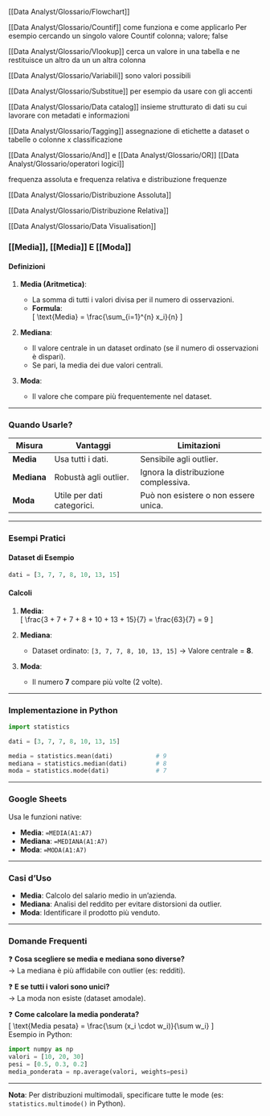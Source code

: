 
[[Data Analyst/Glossario/Flowchart]] 

[[Data Analyst/Glossario/Countif]] come funziona e come applicarlo
Per esempio cercando un singolo valore 
Countif colonna; valore; false

[[Data Analyst/Glossario/Vlookup]] cerca un valore in una tabella e ne restituisce un altro da un un altra colonna 

[[Data Analyst/Glossario/Variabili]] sono valori possibili 

[[Data Analyst/Glossario/Substitue]] per esempio da usare con gli accenti

[[Data Analyst/Glossario/Data catalog]] insieme strutturato di dati su cui lavorare con metadati e informazioni 

[[Data Analyst/Glossario/Tagging]] assegnazione di etichette a dataset o tabelle o colonne x classificazione 

[[Data Analyst/Glossario/And]] e [[Data Analyst/Glossario/OR]] [[Data Analyst/Glossario/operatori logici]]

frequenza assoluta e frequenza relativa e distribuzione frequenze 

[[Data Analyst/Glossario/Distribuzione Assoluta]]

[[Data Analyst/Glossario/Distribuzione Relativa]]

[[Data Analyst/Glossario/Data Visualisation]] 

### **[[Media]], [[Media]] E [[Moda]]**


#### **Definizioni**  
1. **Media (Aritmetica)**:  
   - La somma di tutti i valori divisa per il numero di osservazioni.  
   - **Formula**:  
     \[
    \text{Media} = \frac{\sum_{i=1}^{n} x_i}{n}
     \]  

2. **Mediana**:  
   - Il valore centrale in un dataset ordinato (se il numero di osservazioni è dispari).  
   - Se pari, la media dei due valori centrali.  

3. **Moda**:  
   - Il valore che compare più frequentemente nel dataset.  

---

### **Quando Usarle?**  
| **Misura** | **Vantaggi**                         | **Limitazioni**                     |  
|------------|--------------------------------------|-------------------------------------|  
| **Media**  | Usa tutti i dati.                    | Sensibile agli outlier.             |  
| **Mediana**| Robustà agli outlier.                | Ignora la distribuzione complessiva.|  
| **Moda**   | Utile per dati categorici.           | Può non esistere o non essere unica.|  

---

### **Esempi Pratici**  

#### **Dataset di Esempio**  
```python  
dati = [3, 7, 7, 8, 10, 13, 15]  
```  

#### **Calcoli**  
1. **Media**:  
   \[
   \frac{3 + 7 + 7 + 8 + 10 + 13 + 15}{7} = \frac{63}{7} = 9
   \]  

2. **Mediana**:  
   - Dataset ordinato: `[3, 7, 7, 8, 10, 13, 15]` → Valore centrale = **8**.  

3. **Moda**:  
   - Il numero **7** compare più volte (2 volte).  

---

### **Implementazione in Python**  
```python  
import statistics  

dati = [3, 7, 7, 8, 10, 13, 15]  

media = statistics.mean(dati)            # 9  
mediana = statistics.median(dati)        # 8  
moda = statistics.mode(dati)             # 7  
```  

---

### **Google Sheets**  
Usa le funzioni native:  
- **Media**: `=MEDIA(A1:A7)`  
- **Mediana**: `=MEDIANA(A1:A7)`  
- **Moda**: `=MODA(A1:A7)`  

---

### **Casi d’Uso**  
- **Media**: Calcolo del salario medio in un’azienda.  
- **Mediana**: Analisi del reddito per evitare distorsioni da outlier.  
- **Moda**: Identificare il prodotto più venduto.  

---

### **Domande Frequenti**  
❓ **Cosa scegliere se media e mediana sono diverse?**  
→ La mediana è più affidabile con outlier (es: redditi).  

❓ **E se tutti i valori sono unici?**  
→ La moda non esiste (dataset amodale).  

❓ **Come calcolare la media ponderata?**  
\[
\text{Media pesata} = \frac{\sum (x_i \cdot w_i)}{\sum w_i}
\]  
Esempio in Python:  
```python  
import numpy as np  
valori = [10, 20, 30]  
pesi = [0.5, 0.3, 0.2]  
media_ponderata = np.average(valori, weights=pesi)  
```  

---

**Nota**: Per distribuzioni multimodali, specificare tutte le mode (es: `statistics.multimode()` in Python).


